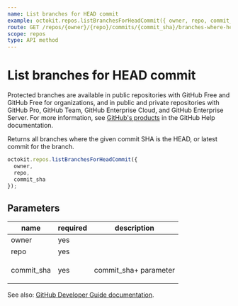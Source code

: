```yaml
---
name: List branches for HEAD commit
example: octokit.repos.listBranchesForHeadCommit({ owner, repo, commit_sha })
route: GET /repos/{owner}/{repo}/commits/{commit_sha}/branches-where-head
scope: repos
type: API method
---
```


# List branches for HEAD commit

Protected branches are available in public repositories with GitHub Free and GitHub Free for organizations, and in public and private repositories with GitHub Pro, GitHub Team, GitHub Enterprise Cloud, and GitHub Enterprise Server. For more information, see [GitHub's products](https://help.github.com/github/getting-started-with-github/githubs-products) in the GitHub Help documentation.

Returns all branches where the given commit SHA is the HEAD, or latest commit for the branch.

```js
octokit.repos.listBranchesForHeadCommit({
  owner,
  repo,
  commit_sha
});
```

## Parameters

<table>
  <thead>
    <tr>
      <th>name</th>
      <th>required</th>
      <th>description</th>
    </tr>
  </thead>
  <tbody>
    <tr><td>owner</td><td>yes</td><td>

</td></tr>
<tr><td>repo</td><td>yes</td><td>

</td></tr>
<tr><td>commit_sha</td><td>yes</td><td>

commit_sha+ parameter

</td></tr>
  </tbody>
</table>

See also: [GitHub Developer Guide documentation](https://docs.github.com/rest/reference/repos#list-branches-for-head-commit).
